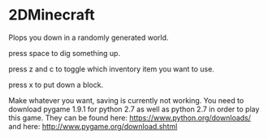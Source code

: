 ﻿# 2DMinecraft
Plops you down in a randomly generated world.

press space to dig something up.

press z and c to toggle which inventory item you want to use.

press x to put down a block.



Make whatever you want, saving is currently not working. You need to download pygame 1.9.1 for python 2.7 as well as python 2.7 in order to play this game. They can be found here: https://www.python.org/downloads/ and here: http://www.pygame.org/download.shtml
